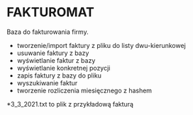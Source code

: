 # FAKTUROMAT
Baza do fakturowania firmy.

- tworzenie/import faktury z pliku do listy dwu-kierunkowej
- usuwanie faktury z bazy
- wyświetlanie faktur z bazy
- wyświetlanie konkretnej pozycji
- zapis faktury z bazy do pliku
- wyszukiwanie faktur
- tworzenie rozliczenia miesięcznego z hashem

*3_3_2021.txt to plik z przykładową fakturą
